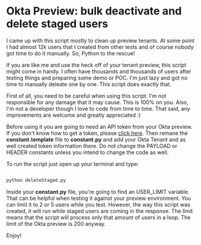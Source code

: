 # Okta Preview: bulk deactivate and delete staged users
I came up with this script mostly to clean up preview tenants. At some point I had almost 12k users that I created from other tests and of course nobody got time to do it manually. So, Python to the rescue!

If you are like me and use the heck off of your tenant preview, this script might come in handy. I often have thousands and thousands of users after testing things and preparing some demo or POC. I'm just lazy and got no time to manually deleate one by one. This script does exactly that.

First of all, you need to be careful when using this script. I'm not responsible for any damage that it may cause. This is 100% on you. Also, I'm not a developer though I love to code from time to time. That said, any improvements are welcome and greatly appreciated :)

Before using it you are going to need an API token from your Okta preview. If you don't know how to get a token, please [click here](https://developer.okta.com/docs/guides/create-an-api-token/create-the-token/). Then remane the **constant.template** file to **constant.py** and add your Okta Tenant and as well created token information there. Do not change the PAYLOAD or HEADER constants unless you intend to change the code as well.

To run the script just open up your terminal and type:

```bash

python deleteStaged.py

```

Inside your **constant.py** file, you're going to find an USER_LIMIT variable. That can be helpful when testing it against your preview environment. You can limit it to 2 or 5 users while you test. However, the way this script was created, it will run while staged users are coming in the response. The limit means that the script will process only that amount of users in a loop. The limit of the Okta preview is 200 anyway.

Enjoy!
